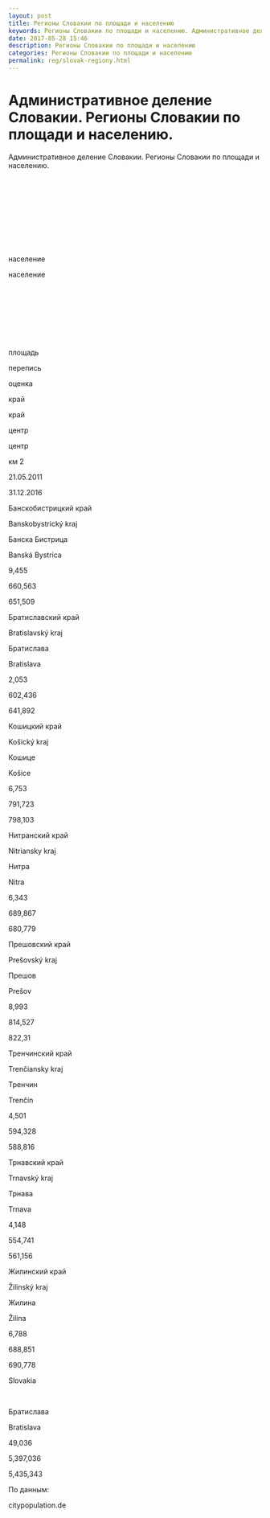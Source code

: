 ```yaml
---
layout: post
title: Регионы Словакии по площади и населению 
keywords: Регионы Словакии по площади и населению. Административное деление.
date: 2017-05-28 15:46
description: Регионы Словакии по площади и населению
categories: Регионы Словакии по площади и населению
permalink: reg/slovak-regiony.html
---
```


# Административное деление Словакии. Регионы Словакии по площади и населению.


Административное деление Словакии. Регионы Словакии по площади и населению.








 


 


 


 


 


население


население






 


 


 


 


площадь


перепись


оценка






край


край


центр


центр


км
2


21.05.2011


31.12.2016






Банскобистрицкий край


Banskobystrický kraj


Банска Бистрица


Banská Bystrica


9,455


660,563


651,509






Братиславский край


Bratislavský kraj


Братислава


Bratislava


2,053


602,436


641,892






Кошицкий край


Košický kraj


Кошице


Košice


6,753


791,723


798,103






Нитранский край


Nitriansky kraj


Нитра


Nitra


6,343


689,867


680,779






Прешовский край


Prešovský kraj


Прешов


Prešov


8,993


814,527


822,31






Тренчинский край


Trenčiansky kraj


Тренчин


Trenčín


4,501


594,328


588,816






Трнавский край


Trnavský kraj


Трнава


Trnava


4,148


554,741


561,156






Жилинский край


Žilinský kraj


Жилина


Žilina


6,788


688,851


690,778






Slovakia


 


Братислава


Bratislava


49,036


5,397,036


5,435,343








По данным:


citypopulation.de



		
